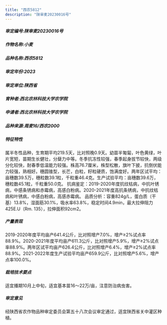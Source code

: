 ```yaml
---
title: "西农5812"
description: "陕审麦20230016号"
---
```

##### 审定编号:陕审麦20230016号

##### 作物名称:小麦

##### 品种名称:西农5812

##### 审定年份:2023

##### 审定单位:陕西省

##### 育种者:西北农林科技大学农学院

##### 申请者:西北农林科技大学农学院

##### 品种来源:周麦16/西农2000

##### 特征特性
属半冬性品种，生育期平均219.5天，比对照晚0.9天。幼苗半匍匐，叶色黄绿，叶片宽短，苗期生长健壮，分蘖力中等。冬季抗冻性较强，春季起身拔节较快，两级分化较快，耐春季低温能力较强。株高76.7厘米，株型松散，旗叶下披，抗倒伏能力较强，熟相好。穗圆锥型，长芒，白粒，籽粒硬质，饱满度好。两年区试平均：亩穗数39.5万，穗粒数39.1粒，千粒重46.4克。生产试验平均：亩穗数39.6万，穗粒数45.1粒，千粒重50.0克。
抗病鉴定：2019-2020年度抗纹枯病，中抗叶锈病，中感条锈病和赤霉病，高感白粉病。2020-2021年度高抗条锈病，中抗纹枯病和叶锈病，中感白粉病，高感赤霉病。
品质分析：容重824g/L，蛋白质（干基）13.8%，湿面筋30.1%，吸水率63.8%，稳定时间4.9min，最大拉伸阻力425E.U（Rm. 135），拉伸面积92cm2。

##### 产量表现
2019-2020年度平均亩产641.4公斤，比对照增产7.0%，增产≥2%试点率88.9%。2020-2021年度平均亩产611.3公斤，比对照增产5.9%，增产≥2%试点率88.9%。两年区试平均亩产626.4公斤，比对照增产6.4%，增产≥2%试点率88.9%。2021-2022年度生产试验平均亩产659.9公斤，比对照增产5.6%，增产点率100.0%。

##### 栽培技术要点
适宜播期10月上中旬，适宜基本苗16～22万/亩，注意防治病虫害。

##### 审定意见
经陕西省农作物品种审定委员会第五十八次会议审定通过，适宜陕西省关中灌区种植。
